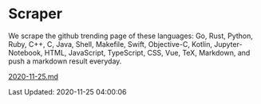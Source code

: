 # Scraper

We scrape the github trending page of these languages: Go, Rust, Python, Ruby, C++, C, Java, Shell, Makefile, Swift, Objective-C, Kotlin, Jupyter-Notebook, HTML, JavaScript, TypeScript, CSS, Vue, TeX, Markdown, and push a markdown result everyday.

[2020-11-25.md](https://github.com/yangwenmai/github-trending-backup/blob/master/2020-11-25.md)

Last Updated: 2020-11-25 04:00:06